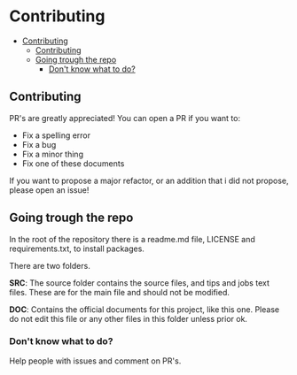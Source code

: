 # Contributing

- [Contributing](#contributing)
  - [Contributing](#contributing-1)
  - [Going trough the repo](#going-trough-the-repo)
    - [Don't know what to do?](#dont-know-what-to-do)

## Contributing

PR's are greatly appreciated! You can open a PR if you want to:

- Fix a spelling error
- Fix a bug
- Fix a minor thing
- Fix one of these documents

If you want to propose a major refactor, or an addition that i did not propose, please open an issue!

## Going trough the repo

In the root of the repository there is a readme.md file, LICENSE and requirements.txt, to install packages.

There are two folders. 

**SRC**: The source folder contains the source files, and tips and jobs text files. These are for the main file and should not be modified.

**DOC**: Contains the official documents for this project, like this one. Please do not edit this file or any other files in this folder unless prior ok.

### Don't know what to do?

Help people with issues and comment on PR's.